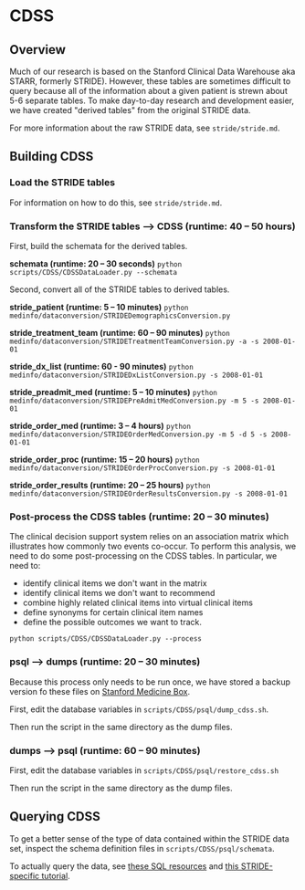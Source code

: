 # CDSS

## Overview
Much of our research is based on the Stanford Clinical Data Warehouse
aka STARR, formerly STRIDE). However, these tables are sometimes difficult
to query because all of the information about a given patient is strewn about
5-6 separate tables. To make day-to-day research and development easier, we
have created "derived tables" from the original STRIDE data.

For more information about the raw STRIDE data, see `stride/stride.md`.

## Building CDSS

### Load the STRIDE tables

For information on how to do this, see `stride/stride.md`.

### Transform the STRIDE tables --> CDSS (runtime: 40 – 50 hours)

First, build the schemata for the derived tables.

**schemata (runtime: 20 – 30 seconds)**
`python scripts/CDSS/CDSSDataLoader.py --schemata`

Second, convert all of the STRIDE tables to derived tables.

**stride_patient (runtime: 5 – 10 minutes)**
`python medinfo/dataconversion/STRIDEDemographicsConversion.py`

**stride_treatment_team (runtime: 60 – 90 minutes)**
`python medinfo/dataconversion/STRIDETreatmentTeamConversion.py -a -s 2008-01-01`

**stride_dx_list (runtime: 60 - 90 minutes)**
`python medinfo/dataconversion/STRIDEDxListConversion.py -s 2008-01-01`

**stride_preadmit_med (runtime: 5 – 10 minutes)**
`python medinfo/dataconversion/STRIDEPreAdmitMedConversion.py -m 5 -s 2008-01-01`

**stride_order_med (runtime: 3 – 4 hours)**
`python medinfo/dataconversion/STRIDEOrderMedConversion.py -m 5 -d 5 -s 2008-01-01`

**stride_order_proc (runtime: 15 – 20 hours)**
`python medinfo/dataconversion/STRIDEOrderProcConversion.py -s 2008-01-01`

**stride_order_results (runtime: 20 – 25 hours)**
`python medinfo/dataconversion/STRIDEOrderResultsConversion.py -s 2008-01-01`


### Post-process the CDSS tables (runtime: 20 – 30 minutes)
The clinical decision support system relies on an association matrix which
illustrates how commonly two events co-occur. To perform this analysis, we need
to do some post-processing on the CDSS tables. In particular, we need to:
* identify clinical items we don't want in the matrix
* identify clinical items we don't want to recommend
* combine highly related clinical items into virtual clinical items
* define synonyms for certain clinical item names
* define the possible outcomes we want to track.


`python scripts/CDSS/CDSSDataLoader.py --process`

### psql --> dumps (runtime: 20 – 30 minutes)

Because this process only needs to be run once, we have stored a backup
version fo these files on [Stanford Medicine Box]().

First, edit the database variables in `scripts/CDSS/psql/dump_cdss.sh`.

Then run the script in the same directory as the dump files.

### dumps --> psql (runtime: 60 – 90 minutes)

First, edit the database variables in `scripts/CDSS/psql/restore_cdss.sh`

Then run the script in the same directory as the dump files.

## Querying CDSS

To get a better sense of the type of data contained within the STRIDE
data set, inspect the schema definition files in `scripts/CDSS/psql/schemata`.

To actually query the data, see [these SQL resources](https://github.com/HealthRex/CDSS/wiki/STRIDE-Database#postgresql)
and [this STRIDE-specific tutorial](https://github.com/HealthRex/CDSS/wiki/STRIDE-SQL-Tutorial).
